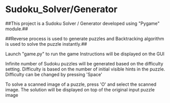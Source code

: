 # Sudoku_Solver/Generator

##This project is a Sudoku Solver / Generator developed using "Pygame" module.##

##Reverse process is used to generate puzzles and Backtracking algorithm is used to solve the puzzle instantly.##

Launch "game.py" to run the game
Instructions will be displayed on the GUI

Infinite number of Sudoku puzzles will be generated based on the difficulty setting.
Difficulty is based on the number of initial visible hints in the puzzle.
Difficulty can be changed by pressing 'Space'

To solve a scanned image of a puzzle, press 'O' and select the scanned image.
The solution will be displayed on top of the original input puzzle image
